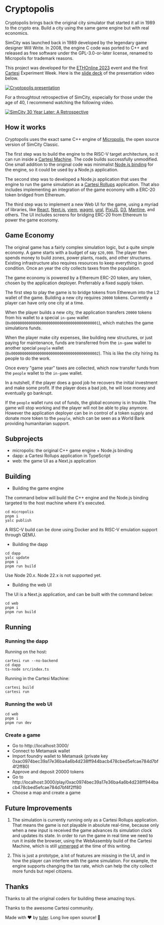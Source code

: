 # Cryptopolis

Cryptopolis brings back the original city simulator that started it all in 1989 to the crypto era. Build a city using the same game engine but with real economics.

SimCity was launched back in 1989 developed by the legendary game designer Will Write. In 2008, the engine C code was ported to C++ and released as free software under the GPL-3.0-or-later license, renamed to Micropolis for trademark reasons.

This project was developed for the [ETHOnline 2023](https://ethglobal.com/events/ethonline2023/) event and the first [Cartesi](https://cartesi.io/) Experiment Week. Here is the [slide deck](https://docs.google.com/presentation/d/1_Xq0s_CqR8bfzQD77MLC0m9lVUvZA1ueloEbXzcr1gU/edit?usp=sharing) of the presentation video below.

[![Cryptopolis presentation](https://img.youtube.com/vi/mrkqRfVU12s/0.jpg)](https://www.youtube.com/watch?v=mrkqRfVU12s)

For a throughtout retrospective of SimCity, especially for those under the age of 40, I recommend watching the following video.

[![SimCity 30 Year Later: A Retrospective](https://img.youtube.com/vi/TrScy1icWjI/0.jpg)](https://www.youtube.com/watch?v=YTrScy1icWjI)

## How it works

Cryptopolis uses the exact same C++ engine of [Micropolis](https://github.com/SimHacker/micropolis), the open source version of SimCity Classic.

The first step was to build the engine to the RISC-V target architecture, so it can run inside a [Cartesi Machine](https://docs.cartesi.io/cartesi-machine/). The code builds successfully unmodified. One small addition to the original code was minimalist [Node.js binding](https://github.com/nodejs/node-addon-api) for the engine, so it could be used by a Node.js application.

The second step was to developed a Node.js application that uses the engine to run the game simulation as a [Cartesi Rollups](https://docs.cartesi.io/cartesi-rollups/) application. That also includes implementing an integration of the game economy with a ERC-20 token bridged from Ethereum.

The third step was to implement a new Web UI for the game, using a myriad of libraries, like [React](https://reactjs.org/), [Next.js](https://nextjs.org), [viem](https://viem.sh), [wagmi](https://wagmi.sh), [urql](https://github.com/urql-graphql/urql), [PixiJS](https://pixijs.com), [D3](https://d3js.org), [Mantine](https://mantine.dev), and others. The UI includes screens for bridging ERC-20 from Ethereum to power the game economy.

## Game Economy

The original game has a fairly complex simulation logic, but a quite simple economy. A game starts with a budget of say `$20,000`. The player then spends money to build zones, power plants, roads, and other structures. Existing infrastructure also requires resources to keep everything in good condition. Once an year the city collects taxes from the population.

The game economy is powered by a Ethereum ERC-20 token, any token, chosen by the application deployer. Preferrably a fixed supply token.

The first step to play the game is to bridge tokens from Ethereum into the L2 wallet of the game. Building a new city requires `20000` tokens. Currently a player can have only one city at a time.

When the player builds a new city, the application transfers `20000` tokens from his wallet to a special `in-game` wallet (`0x0000000000000000000000000000000000000001`), which matches the game simulations funds.

When the player make city expenses, like building new structures, or just paying for maintenance, funds are transferred from the `in-game` wallet to another special `people` wallet (`0x0000000000000000000000000000000000000002`). This is like the city hiring its people to do the work.

Once every "game year" taxes are collected, which now transfer funds from the `people` wallet to the `in-game` wallet.

In a nutshell, if the player does a good job he recovers the initial investment and make some profit. If the player does a bad job, he will lose money and eventually go bankrupt.

If the `people` wallet runs out of funds, the global economy is in trouble. The game will stop working and the player will not be able to play anymore. However the application deployer can be in control of a token supply and donate more token to the `people`, which can be seen as a World Bank providing humanitarian support.

## Subprojects

-   micropolis: the original C++ game engine + Node.js binding
-   dapp: a Cartesi Rollups application in TypeScript
-   web: the game UI as a Next.js application

## Building

-   Building the game engine

The command below will build the C++ engine and the Node.js binding targeted to the host machine where it's executed.

```shell
cd micropolis
pnpm i
yalc publish
```

A RISC-V build can be done using Docker and its RISC-V emulation support through QEMU.

-   Building the dapp

```shell
cd dapp
yalc update
pnpm i
pnpm run build
```

Use Node 20.x. Node 22.x is not supported yet.

-   Building the web UI

The UI is a Next.js application, and can be built with the command below:

```shell
cd web
pnpm i
pnpm run build
```

## Running

### Running the dapp

Running on the host:

```shell
cartesi run --no-backend
cd dapp
ts-node src/index.ts
```

Running in the Cartesi Machine:

```shell
cartesi build
cartesi run
```

### Running the web UI

```shell
cd web
pnpm i
pnpm run dev
```

### Create a game

-   Go to http://localhost:3000/
-   Connect to Metamask wallet
-   Import foundry wallet to Metamask (private key 0xac0974bec39a17e36ba4a6b4d238ff944bacb478cbed5efcae784d7bf4f2ff80)
-   Approve and deposit 20000 tokens
-   Go to http://localhost:3000/play/0xac0974bec39a17e36ba4a6b4d238ff944bacb478cbed5efcae784d7bf4f2ff80
-   Choose a map and create a game

## Future Improvements

1. The simulation is currently running only as a Cartesi Rollups application. That means the game is not playable in absolute real-time, because only when a new input is received the game advances its simulation clock and updates its state. In order to run the game in real time we need to run it inside the browser, using the WebAssembly build of the Cartesi Machine, which is still [unmerged](https://github.com/cartesi/machine-emulator/pull/132) at the time of this writing.

2. This is just a prototype, a lot of features are missing in the UI, and in how the player can interfere with the game simulation. For example, the engine supports changing the tax rate, which can help the city collect more funds but repel citizens.

## Thanks

Thanks to all the original coders for building these amazing toys.

Thanks to the awesome Cartesi community.

Made with ❤️ by [tuler](https://github.com/tuler/). Long live open source! 🙌
